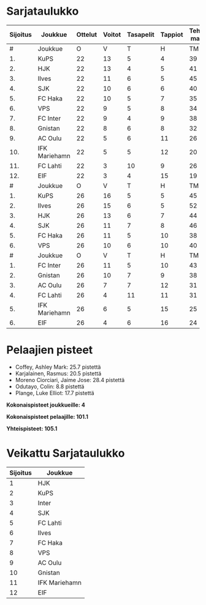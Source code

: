# Sarjataulukko
| Sijoitus | Joukkue | Ottelut | Voitot | Tasapelit | Tappiot | Tehdyt maalit | Päästetyt maalit | Maaliero | Syötöt |
|----------|---------|---------|--------|-----------|---------|----------------|-------------------|----------|-------|
|# | Joukkue | O | V | T | H | TM | PM | ME | S | L | L% | R | KK | PK | PA | P|
|1. | KuPS | 22 | 13 | 5 | 4 | 39 | 22 | 17 | 19 | 255 | 15,29 | 231 | 32 | 1 | 32 | 44|
|2. | HJK | 22 | 13 | 4 | 5 | 41 | 21 | 20 | 28 | 315 | 13,02 | 235 | 37 | 1 | 32 | 43|
|3. | Ilves | 22 | 11 | 6 | 5 | 45 | 25 | 20 | 36 | 238 | 18,91 | 238 | 56 | 4 | 42 | 39|
|4. | SJK | 22 | 10 | 6 | 6 | 40 | 33 | 7 | 27 | 285 | 14,04 | 270 | 52 | 0 | 45 | 36|
|5. | FC Haka | 22 | 10 | 5 | 7 | 35 | 32 | 3 | 25 | 199 | 17,59 | 283 | 65 | 2 | 43 | 35|
|6. | VPS | 22 | 9 | 5 | 8 | 34 | 36 | -2 | 18 | 239 | 14,23 | 253 | 38 | 3 | 32 | 32|
|7. | FC Inter | 22 | 9 | 4 | 9 | 38 | 29 | 9 | 29 | 226 | 16,81 | 217 | 49 | 2 | 38 | 31|
|8. | Gnistan | 22 | 8 | 6 | 8 | 32 | 34 | -2 | 23 | 213 | 15,02 | 251 | 63 | 1 | 31 | 30|
|9. | AC Oulu | 22 | 5 | 6 | 11 | 26 | 36 | -10 | 17 | 180 | 14,44 | 299 | 62 | 7 | 38 | 21|
|10. | IFK Mariehamn | 22 | 5 | 5 | 12 | 20 | 38 | -18 | 10 | 179 | 11,17 | 220 | 53 | 5 | 23 | 20|
|11. | FC Lahti | 22 | 3 | 10 | 9 | 26 | 38 | -12 | 21 | 189 | 13,76 | 218 | 50 | 1 | 35 | 19|
|12. | EIF | 22 | 3 | 4 | 15 | 19 | 51 | -32 | 11 | 175 | 10,86 | 241 | 61 | 4 | 25 | 13|
|# | Joukkue | O | V | T | H | TM | PM | ME | S | L | L% | R | KK | PK | PA | P|
|1. | KuPS | 26 | 16 | 5 | 5 | 45 | 24 | 21 | 23 | 289 | 15,57 | 263 | 40 | 2 | 38 | 53|
|2. | Ilves | 26 | 15 | 6 | 5 | 52 | 27 | 25 | 40 | 279 | 18,64 | 272 | 58 | 4 | 49 | 51|
|3. | HJK | 26 | 13 | 6 | 7 | 44 | 26 | 18 | 31 | 382 | 11,52 | 285 | 49 | 1 | 39 | 45|
|4. | SJK | 26 | 11 | 7 | 8 | 46 | 40 | 6 | 31 | 329 | 13,98 | 312 | 61 | 0 | 56 | 40|
|5. | FC Haka | 26 | 11 | 5 | 10 | 38 | 40 | -2 | 26 | 230 | 16,52 | 325 | 79 | 3 | 47 | 38|
|6. | VPS | 26 | 10 | 6 | 10 | 40 | 43 | -3 | 22 | 280 | 14,29 | 293 | 45 | 3 | 39 | 36|
|# | Joukkue | O | V | T | H | TM | PM | ME | S | L | L% | R | KK | PK | PA | P|
|1. | FC Inter | 26 | 11 | 5 | 10 | 43 | 32 | 11 | 32 | 269 | 15,99 | 248 | 57 | 2 | 40 | 38|
|2. | Gnistan | 26 | 10 | 7 | 9 | 38 | 40 | -2 | 29 | 254 | 14,96 | 291 | 70 | 1 | 37 | 37|
|3. | AC Oulu | 26 | 7 | 7 | 12 | 31 | 38 | -7 | 21 | 215 | 14,42 | 346 | 71 | 9 | 46 | 28|
|4. | FC Lahti | 26 | 4 | 11 | 11 | 31 | 47 | -16 | 25 | 224 | 13,84 | 267 | 60 | 2 | 44 | 23|
|5. | IFK Mariehamn | 26 | 6 | 5 | 15 | 25 | 43 | -18 | 14 | 225 | 11,11 | 250 | 58 | 5 | 34 | 23|
|6. | EIF | 26 | 4 | 6 | 16 | 24 | 57 | -33 | 16 | 206 | 11,65 | 295 | 76 | 6 | 28 | 18|

# Pelaajien pisteet
* Coffey, Ashley Mark: 25.7 pistettä
* Karjalainen, Rasmus: 20.5 pistettä
* Moreno Ciorciari, Jaime Jose: 28.4 pistettä
* Odutayo, Colin: 8.8 pistettä
* Plange, Luke Elliot: 17.7 pistettä

**Kokonaispisteet joukkueille: 4**

**Kokonaispisteet pelaajille: 101.1**

**Yhteispisteet: 105.1**

# Veikattu Sarjataulukko
| Sijoitus | Joukkue |
|----------|---------|
| 1 | HJK |
| 2 | KuPS |
| 3 | Inter |
| 4 | SJK |
| 5 | FC Lahti |
| 6 | Ilves |
| 7 | FC Haka |
| 8 | VPS |
| 9 | AC Oulu |
| 10 | Gnistan |
| 11 | IFK Mariehamn |
| 12 | EIF |
